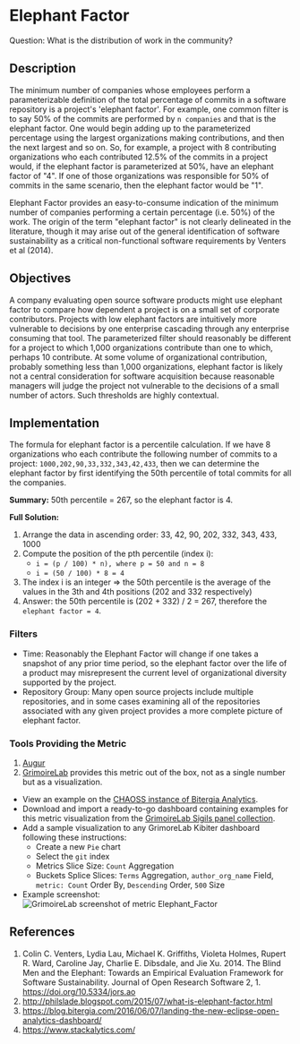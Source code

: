 # Elephant Factor

Question: What is the distribution of work in the community?

## Description
The minimum number of companies whose employees perform a parameterizable definition of the total percentage of commits in a software repository is a project's 'elephant factor'. For example, one common filter is to say 50% of the commits are performed by `n companies` and that is the elephant factor. One would begin adding up to the parameterized percentage using the largest organizations making contributions, and then the next largest and so on. So, for example, a project with 8 contributing organizations who each contributed 12.5% of the commits in a project would, if the elephant factor is parameterized at 50%, have an elephant factor of "4". If one of those organizations was responsible for 50% of commits in the same scenario, then the elephant factor would be "1".

Elephant Factor provides an easy-to-consume indication of the minimum number of companies performing a certain percentage (i.e. 50%) of the work. The origin of the term "elephant factor" is not clearly delineated in the literature, though it may arise out of the general identification of software sustainability as a critical non-functional software requirements by Venters et al (2014).

## Objectives
A company evaluating open source software products might use elephant factor to compare how dependent a project is on a small set of corporate contributors. Projects with low elephant factors are intuitively more vulnerable to decisions by one enterprise cascading through any enterprise consuming that tool. The parameterized filter should reasonably be different for a project to which 1,000 organizations contribute than one to which, perhaps 10 contribute. At some volume of organizational contribution, probably something less than 1,000 organizations, elephant factor is likely not a central consideration for software acquisition because reasonable managers will judge the project not vulnerable to the decisions of a small number of actors. Such thresholds are highly contextual.

## Implementation
The formula for elephant factor is a percentile calculation. If we have 8 organizations who each contribute the following number of commits to a project: `1000,202,90,33,332,343,42,433`, then we can determine the elephant factor by first identifying the 50th percentile of total commits for all the companies.

**Summary:** 50th percentile = 267, so the elephant factor is 4.

**Full Solution:**
1. Arrange the data in ascending order: 33, 42, 90, 202, 332, 343, 433, 1000
2. Compute the position of the pth percentile (index i):
   -  `i = (p / 100) * n), where p = 50 and n = 8`
   -  `i = (50 / 100) * 8 = 4`
3. The index i is an integer ⇒ the 50th percentile is the average of the values in the 3th and 4th positions (202 and 332 respectively)
4. Answer: the 50th percentile is (202 + 332) / 2 = 267, therefore the `elephant factor = 4`.

### Filters
* Time: Reasonably the Elephant Factor will change if one takes a snapshot of any prior time period, so the elephant factor over the life of a product may misrepresent the current level of organizational diversity supported by the project.
* Repository Group: Many open source projects include multiple repositories, and in some cases examining all of the repositories associated with any given project provides a more complete picture of elephant factor.

### Tools Providing the Metric
1. [Augur](https://github.com/chaoss/augur)
2. [GrimoireLab](https://chaoss.github.io/grimoirelab) provides this metric out of the box, not as a single number but as a visualization.
  - View an example on the [CHAOSS instance of Bitergia Analytics](https://chaoss.biterg.io/app/kibana#/dashboard/Git).  
  - Download and import a ready-to-go dashboard containing examples for this metric visualization from the [GrimoireLab Sigils panel collection](https://chaoss.github.io/grimoirelab-sigils/panels/git/).
  - Add a sample visualization to any GrimoreLab Kibiter dashboard following these instructions:
    * Create a new `Pie` chart
    * Select the `git` index
    * Metrics Slice Size: `Count` Aggregation
    * Buckets Splice Slices: `Terms` Aggregation, `author_org_name` Field, `metric: Count` Order By, `Descending` Order, `500` Size
  - Example screenshot: ![GrimoireLab screenshot of metric Elephant_Factor](https://github.com/chaoss/wg-risk/blob/master/metrics/images/elephant_factor-GrimoireLab.png)

## References
1. Colin C. Venters, Lydia Lau, Michael K. Griffiths, Violeta Holmes, Rupert R. Ward, Caroline Jay, Charlie E. Dibsdale, and Jie Xu. 2014. The Blind Men and the Elephant: Towards an Empirical Evaluation Framework for Software Sustainability. Journal of Open Research Software 2, 1. https://doi.org/10.5334/jors.ao
2. http://philslade.blogspot.com/2015/07/what-is-elephant-factor.html
3. https://blog.bitergia.com/2016/06/07/landing-the-new-eclipse-open-analytics-dashboard/
4. https://www.stackalytics.com/
